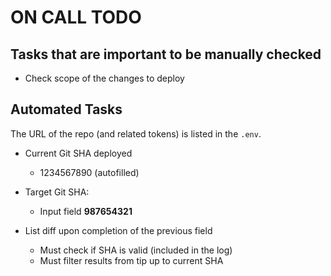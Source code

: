 # ON CALL TODO

## Tasks that are important to be manually checked

- Check scope of the changes to deploy

## Automated Tasks

The URL of the repo (and related tokens) is listed in the `.env`. 

- Current Git SHA deployed
  - 1234567890 (autofilled)

- Target Git SHA:
  - Input field **987654321**

- List diff upon completion of the previous field
  - Must check if SHA is valid (included in the log)
  - Must filter results from tip up to current SHA 
